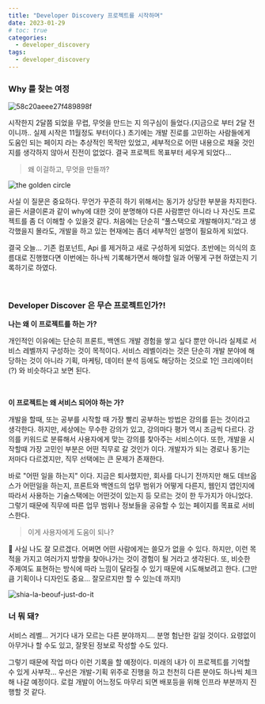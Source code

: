 ```yaml
---
title: "Developer Discovery 프로젝트를 시작하며"
date: 2023-01-29
# toc: true
categories:
  - developer_discovery
tags:
  - developer_discovery
---
```


### Why 를 찾는 여정

![58c20aeee27f489898f](https://user-images.githubusercontent.com/47859845/232231052-aafb17e5-427c-4ea4-a2d4-d673b6dd4c96.jpeg)


시작한지 2달쯤 되었을 무렵, 무엇을 만드는 지 의구심이 들었다.(지금으로 부터 2달 전이니까.. 실제 시작은 11월정도 부터이다.) 초기에는 개발 진로를 고민하는 사람들에게 도움인 되는 페이지 라는 추상적인 목적만 있었고, 세부적으로 어떤 내용으로 채울 것인지를 생각하지 않아서 진전이 없었다. 결국 프로젝트 목표부터 세우게 되었다…

> 왜 이걸하고, 무엇을 만들까?


![the golden circle](https://user-images.githubusercontent.com/47859845/232231061-15021852-344d-4394-a3b1-7a0f1e0543b6.png)

사실 이 질문은 중요하다. 무언가 꾸준히 하기 위해서는 동기가 상당한 부분을 차지한다. 골든 서클이론과 같이 why에 대한 것이 분명해야 다른 사람뿐만 아니라 나 자신도 프로젝트를 좀 더 이해할 수 있을것 같다. 처음에는 단순히 “풀스택으로 개발해야지.”라고 생각했을지 몰라도, 개발을 하고 있는 현재에는 좀더 세부적인 설명이 필요하게 되었다.

결국 오늘… 기존 컴포넌트, Api 를 제거하고 새로 구성하게 되었다. 초반에는 의식의 흐름대로 진행했다면 이번에는 하나씩 기록해가면서 해야할 일과 어떻게 구현 하였는지 기록하기로 하였다.

<br>

### Developer Discover 은 무슨 프로젝트인가?!

**나는 왜 이 프로젝트를 하는 가?**

개인적인 이유에는 단순히 프론트, 백엔드 개발 경험을 쌓고 싶다 뿐만 아니라 실제로 서비스 레벨까지 구성하는 것이 목적이다. 서비스 레벨이라는 것은 단순히 개발 분야에 해당하는 것이 아니라 기획, 마케팅, 데이터 분석 등에도 해당하는 것으로 1인 크리에이터(?) 와 비슷하다고 보면 된다.

<br>

**이 프로젝트는 왜 서비스 되어야 하는 가?**

개발을 할때, 또는 공부를 시작할 때 가장 빨리 공부하는 방법은 강의를 듣는 것이라고 생각한다. 하지만, 세상에는 무수한 강의가 있고, 강의마다 평가 역시 조금씩 다르다. 강의를 키워드로 분류해서 사용자에게 맞는 강의를 찾아주는 서비스이다. 또한, 개발을 시작할때 가장 고민인 부분은 어떤 직무로 갈 것인가 이다. 개발자가 되는 경로나 동기는 저마다 다르겠지만, 직무 선택에는 큰 문제가 존재한다. 

바로 "어떤 일을 하는지" 이다. 지금은 퇴사했지만, 회사를 다니기 전까지만 해도 데브옵스가 어떤일을 하는지, 프론트와 백엔드의 업무 범위가 어떻게 다른지, 웹인지 앱인지에 따라서 사용하는 기술스택에는 어떤것이 있는지 등 모르는 것이 한 두가지가 아니었다. 그렇기 때문에 직무에 따른 업무 범위나 정보들을 공유할 수 있는 페이지를 목표로 서비스한다.

> 이게 사용자에게 도움이 되나?


🤔 사실 나도 잘 모르겠다. 어쩌면 어떤 사람에게는 쓸모가 없을 수 있다. 하지만, 이런 목적을 가지고 여러가지 방향을 찾아나가는 것이 경험이 될 거라고 생각된다. 또, 비슷한 주제여도 표현하는 방식에 따라 느낌이 달라질 수 있기 때문에 시도해보려고 한다. (그만큼 기획이나 디자인도 중요... 잘모르지만 할 수 있는데 까지!)

![shia-la-beouf-just-do-it](https://user-images.githubusercontent.com/47859845/232231990-dce19c16-a727-49e0-a649-c276ac4e6fe2.gif)


### **너 뭐 돼?**

서비스 레벨… 거기다 내가 모르는 다른 분야까지…. 분명 험난한 길일 것이다. 요령없이 아무거나 할 수도 있고, 잘못된 정보로 작성할 수도 있다.

그렇기 때문에 작업 마다 이런 기록을 할 예정이다. 미래의 내가 이 프로젝트를 기억할 수 있게 사부작... 우선은 개발-기획 위주로 진행을 하고 천천히 다른 분야도 하나씩 체크해 나갈 예정이다. 로컬 개발이 어느정도 마무리 되면 배포등을 위해 인프라 부분까지 진행할 것 같다.

<br><br>
